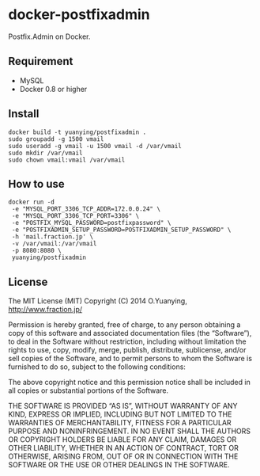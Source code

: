 docker-postfixadmin
===================

Postfix.Admin on Docker.

## Requirement

-   MySQL
-   Docker 0.8 or higher

## Install

    docker build -t yuanying/postfixadmin .
    sudo groupadd -g 1500 vmail
    sudo useradd -g vmail -u 1500 vmail -d /var/vmail
    sudo mkdir /var/vmail
    sudo chown vmail:vmail /var/vmail

## How to use

    docker run -d
     -e "MYSQL_PORT_3306_TCP_ADDR=172.0.0.24" \
     -e "MYSQL_PORT_3306_TCP_PORT=3306" \
     -e "POSTFIX_MYSQL_PASSWORD=postfixpassword" \
     -e "POSTFIXADMIN_SETUP_PASSWORD=POSTFIXADMIN_SETUP_PASSWORD" \
     -h 'mail.fraction.jp' \
     -v /var/vmail:/var/vmail
     -p 8080:8080 \
     yuanying/postfixadmin

## License

The MIT License (MIT)
Copyright (C) 2014 O.Yuanying, http://www.fraction.jp/

Permission is hereby granted, free of charge, to any person obtaining a copy of this software and associated documentation files (the “Software”), to deal in the Software without restriction, including without limitation the rights to use, copy, modify, merge, publish, distribute, sublicense, and/or sell copies of the Software, and to permit persons to whom the Software is furnished to do so, subject to the following conditions:

The above copyright notice and this permission notice shall be included in all copies or substantial portions of the Software.

THE SOFTWARE IS PROVIDED “AS IS”, WITHOUT WARRANTY OF ANY KIND, EXPRESS OR IMPLIED, INCLUDING BUT NOT LIMITED TO THE WARRANTIES OF MERCHANTABILITY, FITNESS FOR A PARTICULAR PURPOSE AND NONINFRINGEMENT. IN NO EVENT SHALL THE AUTHORS OR COPYRIGHT HOLDERS BE LIABLE FOR ANY CLAIM, DAMAGES OR OTHER LIABILITY, WHETHER IN AN ACTION OF CONTRACT, TORT OR OTHERWISE, ARISING FROM, OUT OF OR IN CONNECTION WITH THE SOFTWARE OR THE USE OR OTHER DEALINGS IN THE SOFTWARE.